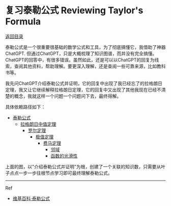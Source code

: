 # 复习泰勒公式 Reviewing Taylor's Formula

[返回目录](index.md)

泰勒公式是一个很重要很基础的数学公式和工具，为了彻底搞懂它，我借助了神器ChatGPT. 但通过ChatGPT，只是大概梳理了知识图谱，而并没有完全搞懂。ChatGPT的回答中，有很多错误。虽然如此，还是可以以ChatGPT的回复为线索，查阅其他资料，帮助理解。要更深入理解，还是查阅一些可靠来源，比如教科书等。

我先问ChatGPT介绍泰勒公式并证明，它的回复中出现了我已经忘了的拉格朗日定理，我又让它继续解释拉格朗日定理，它的回复中又出现了其他我现在已经不清楚的概念，我就这样一个问题一个问题问下去，最终得解。

具体依赖路径如下：

* [泰勒公式](TaylorsTheorem.md)
  * [拉格朗日中值定理](LagrangesMeanValueTheorem.md)
    * [罗尔定理](RollesTheorem.md)
      * [极值定理](Extreme_Value_Theorem2.md)
        * [费马定理](FermatsLastTheorem.md)
          * [邻域](Neighbourhood.md)
          * [函数的光滑性](Smoothness.md)

上面的图，以"介绍泰勒公式并证明"为根，创建了一个关联的知识数，只需要从叶子点点一步一步往根节点学习即可最终理解泰勒公式。

---

Ref

* [维基百科·泰勒公式](https://zh.wikipedia.org/wiki/%E6%B3%B0%E5%8B%92%E5%85%AC%E5%BC%8F)
